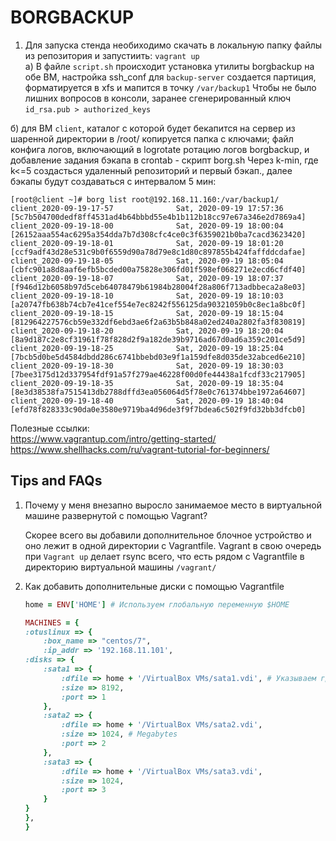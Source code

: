 # BORGBACKUP

1. Для запуска стенда необиходимо скачать в локальную папку файлы из репозитория и запустиить: `vagrant up` <br/>
а) В файле `script.sh` происходит установка утилиты borgbackup на обе ВМ, настройка ssh_conf
   для `backup-server` создается партиция, форматируется в xfs и мапится в точку `/var/backup1`
   Чтобы не было лишних вопросов в консоли, заранее сгенерированный ключ `id_rsa.pub > authorized_keys` 
   
б) для ВМ `client`, каталог с которой будет бекапится на сервер из шаренной директории в /root/ копируется папка с ключами; файл конфига логов, включающий в logrotate   ротацию логов borgbackup, и добавление задания бэкапа в crontab  - скрипт borg.sh
Через k-min, где k<=5 создасться удаленный репозиторий и первый бэкап., далее бэкапы будут создаваться с интервалом 5 мин:
   
   `[root@client ~]# borg list root@192.168.11.160:/var/backup1/
client_2020-09-19-17-57              Sat, 2020-09-19 17:57:36 [5c7b504700dedf8ff4531ad4b64bbbd55e4b1b112b18cc97e67a346e2d7869a4]
client_2020-09-19-18-00              Sat, 2020-09-19 18:00:04 [26152aaa554ac6295a354dda7b7d308cfc4ce0c3f6359021b0ba7cacd3623420]
client_2020-09-19-18-01              Sat, 2020-09-19 18:01:20 [ccf9adf43d28e531c9b0f6559d90a78d79e8c1d80c897855b424faffddcdafae]
client_2020-09-19-18-05              Sat, 2020-09-19 18:05:04 [cbfc901a8d8aaf6efb5bcded00a75828e306fd01f598ef068271e2ecd6cfdf40]
client_2020-09-19-18-07              Sat, 2020-09-19 18:07:37 [f946d12b6058b97d5ceb64078479b61984b28004f28a806f713adbbeca2a8e03]
client_2020-09-19-18-10              Sat, 2020-09-19 18:10:03 [a20747fb638b74cb7e41cef554e7ec8242f556125da90321059b0c8ec1a8bc0f]
client_2020-09-19-18-15              Sat, 2020-09-19 18:15:04 [812964227576cb59e332df6ebd3ae6f2a63b5b848a02ed240a2802fa3f830819]
client_2020-09-19-18-20              Sat, 2020-09-19 18:20:04 [8a9d187c2e8cf31961f78f828d2f9a182de39b9716ad67d0ad6a359c201ce5d9]
client_2020-09-19-18-25              Sat, 2020-09-19 18:25:04 [7bcb5d0be5d4584dbdd286c6741bbebd03e9f1a159dfe8d035de32abced6e210]
client_2020-09-19-18-30              Sat, 2020-09-19 18:30:03 [7bee3175d12d337954fdf91a57f279ae46228f00d0fe44438a1fcdf33c217905]
client_2020-09-19-18-35              Sat, 2020-09-19 18:35:04 [8e3d38538fa7515413db2788dffd3ea056064d5f78e0c761374bbe1972a64607]
client_2020-09-19-18-40              Sat, 2020-09-19 18:40:04 [efd78f828333c90da0e3580e9719ba4d96de3f9f7bdea6c502f9fd32bb3dfcb0]`
   

Полезные ссылки:  
<https://www.vagrantup.com/intro/getting-started/>
<https://www.shellhacks.com/ru/vagrant-tutorial-for-beginners/>

## Tips and FAQs

1. Почему у меня внезапно выросло занимаемое место в виртуальной машине развернутой с помощью Vagrant?

    Скорее всего вы добавили дополнительное блочное устройство и оно лежит в одной директории
    с Vagrantfile. Vagrant в свою очередь при `Vagrant up` делает rsync всего, что есть рядом с
    Vagrantfile в директорию виртуальной машины `/vagrant/`

2. Как добавить дополнительные диски с помощью Vagrantfile

    ```ruby
    home = ENV['HOME'] # Используем глобальную переменную $HOME

    MACHINES = {
    :otuslinux => {
        :box_name => "centos/7",
        :ip_addr => '192.168.11.101',
    :disks => {
        :sata1 => {
            :dfile => home + '/VirtualBox VMs/sata1.vdi', # Указываем где будут лежать файлы наших дисков
            :size => 8192,
            :port => 1
        },
        :sata2 => {
            :dfile => home + '/VirtualBox VMs/sata2.vdi',
            :size => 1024, # Megabytes
            :port => 2
        },
        :sata3 => {
            :dfile => home + '/VirtualBox VMs/sata3.vdi',
            :size => 1024,
            :port => 3
        }
    }
    },
    }
    ```
